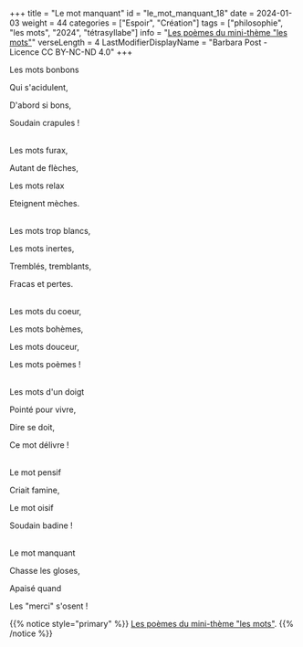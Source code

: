+++
title = "Le mot manquant"
id = "le_mot_manquant_18"
date = 2024-01-03
weight = 44
categories = ["Espoir", "Création"]
tags = ["philosophie", "les mots", "2024", "tétrasyllabe"]
info = "[Les poèmes du mini-thème \"les mots\"](../../tags/les-mots)"
verseLength = 4
LastModifierDisplayName = "Barbara Post - Licence CC BY-NC-ND 4.0"
+++

Les mots bonbons

Qui s'acidulent,

D'abord si bons,

Soudain crapules !

 \
Les mots furax,

Autant de flèches,

Les mots relax

Eteignent mèches.

 \
Les mots trop blancs,

Les mots inertes,

Tremblés, tremblants,

Fracas et pertes.

 \
Les mots du coeur,

Les mots bohèmes,

Les mots douceur,

Les mots poèmes !

 \
Les mots d'un doigt

Pointé pour vivre,

Dire se doit,

Ce mot délivre !

 \
Le mot pensif

Criait famine,

Le mot oisif

Soudain badine !

 \
Le mot manquant

Chasse les gloses,

Apaisé quand

Les "merci" s'osent !

{{% notice style="primary" %}}
[Les poèmes du mini-thème "les mots"](../../tags/les-mots).
{{% /notice %}}
